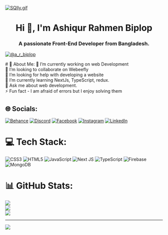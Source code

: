 [![SQIly.gif](https://s11.gifyu.com/images/SQIly.gif)](https://gifyu.com/image/SQIly)

<h1 align="center">Hi 👋, I'm Ashiqur Rahmen Biplop</h1>
<h3 align="center">A passionate Front-End Developer from Bangladesh.</h3>


<p align="left"> <a href="https://twitter.com/@a_r_biplop" target="blank"><img src="https://img.shields.io/twitter/follow/@a_r_biplop?logo=twitter&style=for-the-badge" alt="@a_r_biplop" /></a> </p>
# 💫 About Me:
🔭 I’m currently working on web Development<br>👯 I’m looking to collaborate on Webeefly<br>🤝 I’m looking for help with developing a website<br>🌱 I’m currently learning NextJs, TypeScript, redux.<br>💬 Ask me about web development.<br>⚡ Fun fact - I am afraid of errors but I enjoy solving them


## 🌐 Socials:
[![Behance](https://img.shields.io/badge/Behance-1769ff?logo=behance&logoColor=white)](https://behance.net/https://www.behance.net/ashiqur-r-biplop) [![Discord](https://img.shields.io/badge/Discord-%237289DA.svg?logo=discord&logoColor=white)](https://discord.gg/ashiqurrahmanbiplop) [![Facebook](https://img.shields.io/badge/Facebook-%231877F2.svg?logo=Facebook&logoColor=white)](https://facebook.com/https://www.facebook.com/BBTT.biplop22/) [![Instagram](https://img.shields.io/badge/Instagram-%23E4405F.svg?logo=Instagram&logoColor=white)](https://instagram.com/https://www.instagram.com/mohammad_ashiqur_rahman_biplop/) [![LinkedIn](https://img.shields.io/badge/LinkedIn-%230077B5.svg?logo=linkedin&logoColor=white)](https://linkedin.com/in/https://www.linkedin.com/in/ashiqur-r-biplop/) 

# 💻 Tech Stack:
![CSS3](https://img.shields.io/badge/css3-%231572B6.svg?style=for-the-badge&logo=css3&logoColor=white) ![HTML5](https://img.shields.io/badge/html5-%23E34F26.svg?style=for-the-badge&logo=html5&logoColor=white) ![JavaScript](https://img.shields.io/badge/javascript-%23323330.svg?style=for-the-badge&logo=javascript&logoColor=%23F7DF1E) ![Next JS](https://img.shields.io/badge/Next-black?style=for-the-badge&logo=next.js&logoColor=white) ![TypeScript](https://img.shields.io/badge/typescript-%23007ACC.svg?style=for-the-badge&logo=typescript&logoColor=white) ![Firebase](https://img.shields.io/badge/firebase-%23039BE5.svg?style=for-the-badge&logo=firebase) ![MongoDB](https://img.shields.io/badge/MongoDB-%234ea94b.svg?style=for-the-badge&logo=mongodb&logoColor=white)
# 📊 GitHub Stats:
![](https://github-readme-stats.vercel.app/api?username=ashiqur-r-biplop&theme=monokai&hide_border=false&include_all_commits=false&count_private=false)<br/>
![](https://github-readme-streak-stats.herokuapp.com/?user=ashiqur-r-biplop&theme=monokai&hide_border=false)<br/>
![](https://github-readme-stats.vercel.app/api/top-langs/?username=ashiqur-r-biplop&theme=monokai&hide_border=false&include_all_commits=false&count_private=false&layout=compact)

---
[![](https://visitcount.itsvg.in/api?id=ashiqur-r-biplop&icon=0&color=0)](https://visitcount.itsvg.in)

<!-- Proudly created with GPRM ( https://gprm.itsvg.in ) -->
